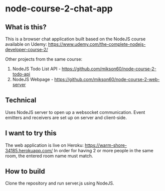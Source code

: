 # node-course-2-chat-app

## What is this?
This is a browser chat application built based on the NodeJS course available on Udemy:
https://www.udemy.com/the-complete-nodejs-developer-course-2/

Other projects from the same course:
1) NodeJS Todo List API - https://github.com/mikson60/node-course-2-todo-api
2) NodeJS Webpage - https://github.com/mikson60/node-course-2-web-server

## Technical
Uses NodeJS server to open up a websocket communication. Event emitters and receivers are set up on server and client-side.

## I want to try this
The web application is live on Heroku: https://warm-shore-34185.herokuapp.com/
In order for having 2 or more people in the same room, the entered room name must match.

## How to build
Clone the repository and run server.js using NodeJS. 
